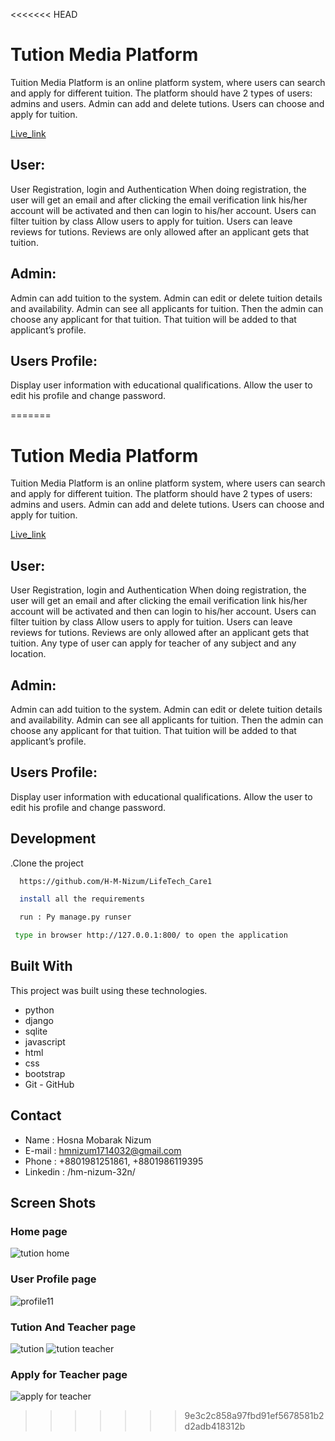 <<<<<<< HEAD
# Tution Media Platform

Tuition Media Platform is an online platform system, where users can search and apply for different tuition. The platform should have 2 types of users: admins and users. 
Admin can add and delete tutions. Users can choose and apply for tuition.

[Live_link](https://lifetech-tution.onrender.com/)

## User: 
User Registration, login and Authentication
When doing registration, the user will get an email and after clicking the email verification link his/her account will be activated and then can login to his/her account.
Users can filter tuition by class
Allow users to apply for tuition.
Users can leave reviews for tutions.
Reviews are only allowed after an applicant gets that tuition.

## Admin:
Admin can add tuition to the system.
Admin can edit or delete tuition details and availability.
Admin can see all applicants for tuition. Then the admin can choose any applicant for that tuition. That tuition will be added to that applicant’s profile.

## Users Profile: 
Display user information with educational qualifications.
Allow the user to edit his profile and change password.







=======
# Tution Media Platform

Tuition Media Platform is an online platform system, where users can search and apply for different tuition. The platform should have 2 types of users: admins and users. 
Admin can add and delete tutions. Users can choose and apply for tuition.

[Live_link](https://lifetech-tution.onrender.com/)

## User: 
User Registration, login and Authentication
When doing registration, the user will get an email and after clicking the email verification link his/her account will be activated and then can login to his/her account.
Users can filter tuition by class
Allow users to apply for tuition.
Users can leave reviews for tutions.
Reviews are only allowed after an applicant gets that tuition.
Any type of user can apply for teacher of any subject and any location.

## Admin:
Admin can add tuition to the system.
Admin can edit or delete tuition details and availability.
Admin can see all applicants for tuition. Then the admin can choose any applicant for that tuition. That tuition will be added to that applicant’s profile.

## Users Profile: 
Display user information with educational qualifications.
Allow the user to edit his profile and change password.



## Development

 .Clone the project
 
```bash
  https://github.com/H-M-Nizum/LifeTech_Care1

  install all the requirements

  run : Py manage.py runser 

 type in browser http://127.0.0.1:800/ to open the application
```

## Built With
This project was built using these technologies.

- python 
- django 
- sqlite
- javascript 
- html 
- css 
- bootstrap 
- Git - GitHub

## Contact

- Name : Hosna Mobarak Nizum 
- E-mail : hmnizum1714032@gmail.com
- Phone : +8801981251861, +8801986119395
- Linkedin : /hm-nizum-32n/

## Screen Shots
### Home page

![tution home](https://github.com/H-M-Nizum/Tution_Media/assets/106550437/a8be599d-9e52-4480-9328-44a96d134174)

### User Profile page
![profile11](https://github.com/H-M-Nizum/Tution_Media/assets/106550437/522da8ac-3d4a-41a6-9249-4f17a14ca604)

### Tution  And Teacher page
![tution](https://github.com/H-M-Nizum/Tution_Media/assets/106550437/f8a94ce3-9db9-4f39-938c-2c7f5707eb32)
![tution teacher](https://github.com/H-M-Nizum/Tution_Media/assets/106550437/b5d3b661-3931-4502-b396-e6563daa3a9d)

### Apply for Teacher  page
![apply for teacher](https://github.com/H-M-Nizum/Tution_Media/assets/106550437/98ba600c-01ed-4805-a18b-bca7ab0b1848)






>>>>>>> 9e3c2c858a97fbd91ef5678581b2d2adb418312b
